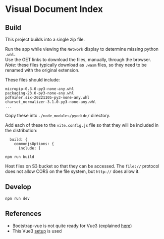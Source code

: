 # Visual Document Index

## Build

This project builds into a single zip file.

Run the app while viewing the `Network` display to determine missing python `.whl`.  
Use the GET links to download the files, manually, through the browser.
_Note:_ these files typically download as `.wasm` files, so they need to be renamed with the original extension.

These files should include:
```
micropip-0.3.0-py3-none-any.whl
packaging-23.0-py3-none-any.whl
pdfminer.six-20221105-py3-none-any.whl
charset_normalizer-3.1.0-py3-none-any.whl
...
```
Copy these into `./node_modules/pyodide/` directory.

Add each of these to the `vite.config.js` file so that they will be included in the distribution:

```node
  build: {
    commonjsOptions: {
      include: [
```

```
npm run build
```

Host files on S3 bucket so that they can be accessed.  The `file://` protocol does not allow CORS on the file system, but `http://` does allow it.

## Develop

```
npm run dev
```

## References

* Bootstrap-vue is not quite ready for Vue3 (explained [here](https://bootstrap-vue.org/vue3))
* This Vue3 [setup](https://stackblitz.com/edit/bootstrap-vue-with-compat?file=main.js) is used